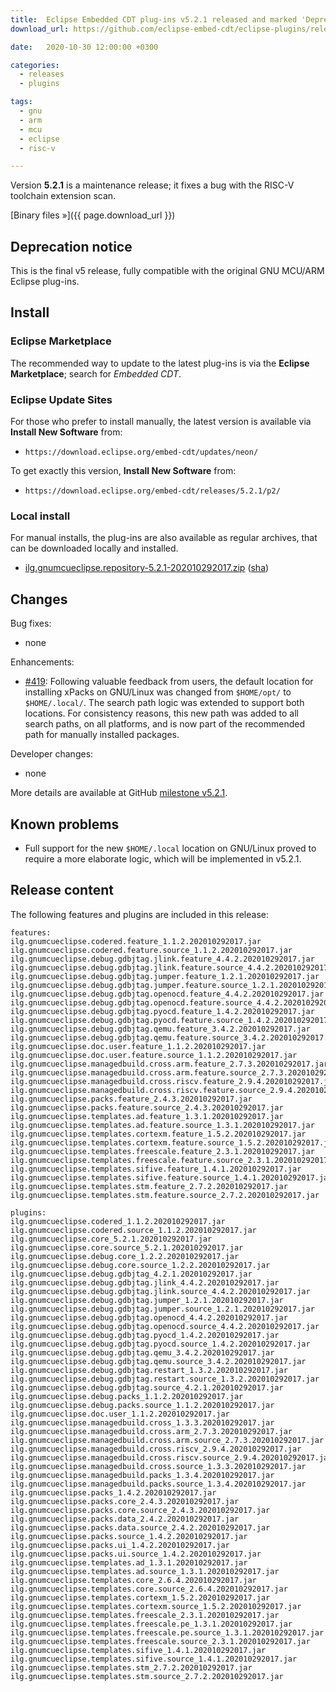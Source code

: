 ```yaml
---
title:  Eclipse Embedded CDT plug-ins v5.2.1 released and marked 'Deprecated'
download_url: https://github.com/eclipse-embed-cdt/eclipse-plugins/releases/tag/v5.2.1/

date:   2020-10-30 12:00:00 +0300

categories:
  - releases
  - plugins

tags:
  - gnu
  - arm
  - mcu
  - eclipse
  - risc-v

---
```


Version **5.2.1** is a maintenance release; it fixes a bug with the
RISC-V toolchain extension scan.

[Binary files »]({{ page.download_url }})

## Deprecation notice

This is the final v5 release, fully compatible with the original
GNU MCU/ARM Eclipse plug-ins.

## Install

### Eclipse Marketplace

The recommended way to update to the latest plug-ins is via the
**Eclipse Marketplace**; search for _Embedded CDT_.

### Eclipse Update Sites

For those who prefer to install manually, the latest version is available
via **Install New Software** from:

- `https://download.eclipse.org/embed-cdt/updates/neon/`

To get exactly this version, **Install New Software** from:

- `https://download.eclipse.org/embed-cdt/releases/5.2.1/p2/`

### Local install

For manual installs, the plug-ins are also available as regular archives,
that can be downloaded locally and installed.

- [ilg.gnumcueclipse.repository-5.2.1-202010292017.zip](https://www.eclipse.org/downloads/download.php?file=/embed-cdt/releases/5.2.1/ilg.gnumcueclipse.repository-5.2.1-202010292017.zip)
([sha](https://www.eclipse.org/downloads/download.php?file=/embed-cdt/releases/5.2.1/ilg.gnumcueclipse.repository-5.2.1-202010292017.zip.sha))

## Changes

Bug fixes:

- none

Enhancements:

- [#419](https://github.com/eclipse-embed-cdt/eclipse-plugins/issues/419):
Following valuable feedback from users, the default location for installing
xPacks on GNU/Linux was changed from `$HOME/opt/` to `$HOME/.local/`. The
search path logic was extended to support both locations. For consistency
reasons, this new path was added to all search paths, on all platforms,
and is now part of the recommended path for manually installed packages.

Developer changes:

- none

More details are available at GitHub [milestone v5.2.1](https://github.com/eclipse-embed-cdt/eclipse-plugins/milestone/21?closed=1).

## Known problems

- Full support for the new `$HOME/.local` location on GNU/Linux proved
to require a more elaborate logic, which will be implemented in v5.2.1.

## Release content

The following features and plugins are included in this release:

```
features:
ilg.gnumcueclipse.codered.feature_1.1.2.202010292017.jar
ilg.gnumcueclipse.codered.feature.source_1.1.2.202010292017.jar
ilg.gnumcueclipse.debug.gdbjtag.jlink.feature_4.4.2.202010292017.jar
ilg.gnumcueclipse.debug.gdbjtag.jlink.feature.source_4.4.2.202010292017.jar
ilg.gnumcueclipse.debug.gdbjtag.jumper.feature_1.2.1.202010292017.jar
ilg.gnumcueclipse.debug.gdbjtag.jumper.feature.source_1.2.1.202010292017.jar
ilg.gnumcueclipse.debug.gdbjtag.openocd.feature_4.4.2.202010292017.jar
ilg.gnumcueclipse.debug.gdbjtag.openocd.feature.source_4.4.2.202010292017.jar
ilg.gnumcueclipse.debug.gdbjtag.pyocd.feature_1.4.2.202010292017.jar
ilg.gnumcueclipse.debug.gdbjtag.pyocd.feature.source_1.4.2.202010292017.jar
ilg.gnumcueclipse.debug.gdbjtag.qemu.feature_3.4.2.202010292017.jar
ilg.gnumcueclipse.debug.gdbjtag.qemu.feature.source_3.4.2.202010292017.jar
ilg.gnumcueclipse.doc.user.feature_1.1.2.202010292017.jar
ilg.gnumcueclipse.doc.user.feature.source_1.1.2.202010292017.jar
ilg.gnumcueclipse.managedbuild.cross.arm.feature_2.7.3.202010292017.jar
ilg.gnumcueclipse.managedbuild.cross.arm.feature.source_2.7.3.202010292017.jar
ilg.gnumcueclipse.managedbuild.cross.riscv.feature_2.9.4.202010292017.jar
ilg.gnumcueclipse.managedbuild.cross.riscv.feature.source_2.9.4.202010292017.jar
ilg.gnumcueclipse.packs.feature_2.4.3.202010292017.jar
ilg.gnumcueclipse.packs.feature.source_2.4.3.202010292017.jar
ilg.gnumcueclipse.templates.ad.feature_1.3.1.202010292017.jar
ilg.gnumcueclipse.templates.ad.feature.source_1.3.1.202010292017.jar
ilg.gnumcueclipse.templates.cortexm.feature_1.5.2.202010292017.jar
ilg.gnumcueclipse.templates.cortexm.feature.source_1.5.2.202010292017.jar
ilg.gnumcueclipse.templates.freescale.feature_2.3.1.202010292017.jar
ilg.gnumcueclipse.templates.freescale.feature.source_2.3.1.202010292017.jar
ilg.gnumcueclipse.templates.sifive.feature_1.4.1.202010292017.jar
ilg.gnumcueclipse.templates.sifive.feature.source_1.4.1.202010292017.jar
ilg.gnumcueclipse.templates.stm.feature_2.7.2.202010292017.jar
ilg.gnumcueclipse.templates.stm.feature.source_2.7.2.202010292017.jar

plugins:
ilg.gnumcueclipse.codered_1.1.2.202010292017.jar
ilg.gnumcueclipse.codered.source_1.1.2.202010292017.jar
ilg.gnumcueclipse.core_5.2.1.202010292017.jar
ilg.gnumcueclipse.core.source_5.2.1.202010292017.jar
ilg.gnumcueclipse.debug.core_1.2.2.202010292017.jar
ilg.gnumcueclipse.debug.core.source_1.2.2.202010292017.jar
ilg.gnumcueclipse.debug.gdbjtag_4.2.1.202010292017.jar
ilg.gnumcueclipse.debug.gdbjtag.jlink_4.4.2.202010292017.jar
ilg.gnumcueclipse.debug.gdbjtag.jlink.source_4.4.2.202010292017.jar
ilg.gnumcueclipse.debug.gdbjtag.jumper_1.2.1.202010292017.jar
ilg.gnumcueclipse.debug.gdbjtag.jumper.source_1.2.1.202010292017.jar
ilg.gnumcueclipse.debug.gdbjtag.openocd_4.4.2.202010292017.jar
ilg.gnumcueclipse.debug.gdbjtag.openocd.source_4.4.2.202010292017.jar
ilg.gnumcueclipse.debug.gdbjtag.pyocd_1.4.2.202010292017.jar
ilg.gnumcueclipse.debug.gdbjtag.pyocd.source_1.4.2.202010292017.jar
ilg.gnumcueclipse.debug.gdbjtag.qemu_3.4.2.202010292017.jar
ilg.gnumcueclipse.debug.gdbjtag.qemu.source_3.4.2.202010292017.jar
ilg.gnumcueclipse.debug.gdbjtag.restart_1.3.2.202010292017.jar
ilg.gnumcueclipse.debug.gdbjtag.restart.source_1.3.2.202010292017.jar
ilg.gnumcueclipse.debug.gdbjtag.source_4.2.1.202010292017.jar
ilg.gnumcueclipse.debug.packs_1.1.2.202010292017.jar
ilg.gnumcueclipse.debug.packs.source_1.1.2.202010292017.jar
ilg.gnumcueclipse.doc.user_1.1.2.202010292017.jar
ilg.gnumcueclipse.managedbuild.cross_1.3.3.202010292017.jar
ilg.gnumcueclipse.managedbuild.cross.arm_2.7.3.202010292017.jar
ilg.gnumcueclipse.managedbuild.cross.arm.source_2.7.3.202010292017.jar
ilg.gnumcueclipse.managedbuild.cross.riscv_2.9.4.202010292017.jar
ilg.gnumcueclipse.managedbuild.cross.riscv.source_2.9.4.202010292017.jar
ilg.gnumcueclipse.managedbuild.cross.source_1.3.3.202010292017.jar
ilg.gnumcueclipse.managedbuild.packs_1.3.4.202010292017.jar
ilg.gnumcueclipse.managedbuild.packs.source_1.3.4.202010292017.jar
ilg.gnumcueclipse.packs_1.4.2.202010292017.jar
ilg.gnumcueclipse.packs.core_2.4.3.202010292017.jar
ilg.gnumcueclipse.packs.core.source_2.4.3.202010292017.jar
ilg.gnumcueclipse.packs.data_2.4.2.202010292017.jar
ilg.gnumcueclipse.packs.data.source_2.4.2.202010292017.jar
ilg.gnumcueclipse.packs.source_1.4.2.202010292017.jar
ilg.gnumcueclipse.packs.ui_1.4.2.202010292017.jar
ilg.gnumcueclipse.packs.ui.source_1.4.2.202010292017.jar
ilg.gnumcueclipse.templates.ad_1.3.1.202010292017.jar
ilg.gnumcueclipse.templates.ad.source_1.3.1.202010292017.jar
ilg.gnumcueclipse.templates.core_2.6.4.202010292017.jar
ilg.gnumcueclipse.templates.core.source_2.6.4.202010292017.jar
ilg.gnumcueclipse.templates.cortexm_1.5.2.202010292017.jar
ilg.gnumcueclipse.templates.cortexm.source_1.5.2.202010292017.jar
ilg.gnumcueclipse.templates.freescale_2.3.1.202010292017.jar
ilg.gnumcueclipse.templates.freescale.pe_1.3.1.202010292017.jar
ilg.gnumcueclipse.templates.freescale.pe.source_1.3.1.202010292017.jar
ilg.gnumcueclipse.templates.freescale.source_2.3.1.202010292017.jar
ilg.gnumcueclipse.templates.sifive_1.4.1.202010292017.jar
ilg.gnumcueclipse.templates.sifive.source_1.4.1.202010292017.jar
ilg.gnumcueclipse.templates.stm_2.7.2.202010292017.jar
ilg.gnumcueclipse.templates.stm.source_2.7.2.202010292017.jar
```
